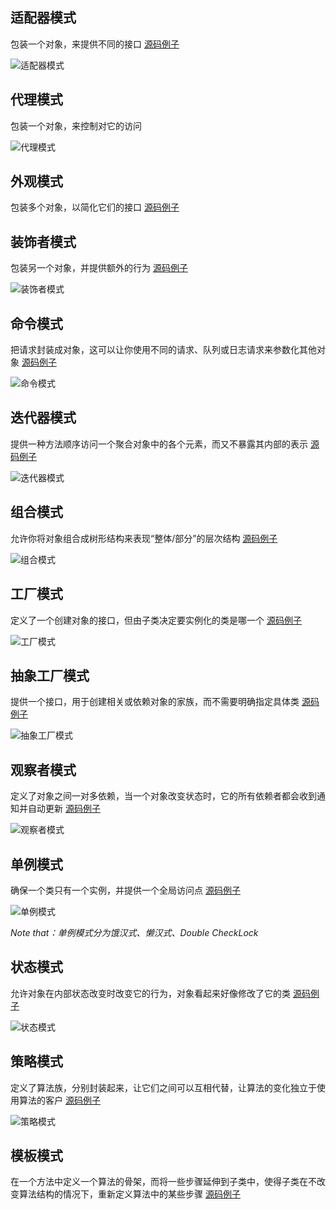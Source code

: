 ## 适配器模式
包装一个对象，来提供不同的接口  [源码例子](src/adapter)

![适配器模式](img/design_pattern_adapter.png)


## 代理模式
包装一个对象，来控制对它的访问

![代理模式](img/design_pattern_proxy.png)


## 外观模式
包装多个对象，以简化它们的接口 [源码例子](src/facade)


## 装饰者模式
包装另一个对象，并提供额外的行为 [源码例子](src/decorator)

![装饰者模式](img/design_pattern_decorator.png)


## 命令模式
把请求封装成对象，这可以让你使用不同的请求、队列或日志请求来参数化其他对象 [源码例子](src/command)

![命令模式](img/design_pattern_command.png)


## 迭代器模式
提供一种方法顺序访问一个聚合对象中的各个元素，而又不暴露其内部的表示 [源码例子](src/iterator)

![迭代器模式](img/design_pattern_iterator.png)


## 组合模式
允许你将对象组合成树形结构来表现“整体/部分”的层次结构 [源码例子](src/component)

![组合模式](img/design_pattern_component.png)


## 工厂模式
定义了一个创建对象的接口，但由子类决定要实例化的类是哪一个 [源码例子](src/factory)

![工厂模式](img/design_pattern_factory.png)


## 抽象工厂模式
提供一个接口，用于创建相关或依赖对象的家族，而不需要明确指定具体类 [源码例子](src/factory/abstra)

![抽象工厂模式](img/design_pattern_factory_abstract.png)


## 观察者模式
定义了对象之间一对多依赖，当一个对象改变状态时，它的所有依赖者都会收到通知并自动更新 [源码例子](src/observer)

![观察者模式](img/design_pattern_obverser.png)


## 单例模式
确保一个类只有一个实例，并提供一个全局访问点 [源码例子](src/singleton)

![单例模式](img/design_pattern_singleton.png)

*Note that：单例模式分为饿汉式、懒汉式、Double CheckLock*


## 状态模式
允许对象在内部状态改变时改变它的行为，对象看起来好像修改了它的类 [源码例子](src/state)

![状态模式](img/design_pattern_state.png)


## 策略模式
定义了算法族，分别封装起来，让它们之间可以互相代替，让算法的变化独立于使用算法的客户 [源码例子](src/strategy)

![策略模式](img/design_pattern_strategy.png)


## 模板模式
在一个方法中定义一个算法的骨架，而将一些步骤延伸到子类中，使得子类在不改变算法结构的情况下，重新定义算法中的某些步骤 [源码例子](src/template)